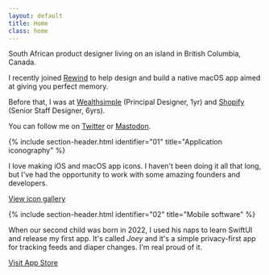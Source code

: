```yaml
---
layout: default
title: Home
class: home
---
```


South African product designer living on an island in British Columbia, Canada. 

I recently joined [Rewind](https://www.rewind.ai) to help design and build a native macOS app aimed at giving you perfect memory. 

Before that, I was at [Wealthsimple](https://www.wealthsimple.com/en-ca) (Principal Designer, 1yr) and [Shopify](https://www.shopify.com/) (Senior Staff Designer, 6yrs).

You can follow me on [Twitter](https://twitter.com/AdamWhitcroft) or [Mastodon](https://mastodon.design/@adam).

{% include section-header.html identifier="01" title="Application iconography" %}

I love making iOS and macOS app icons. I haven't been doing it all that long, but I've had the opportunity to work with some amazing founders and developers.

<a href="/icons/" class="button">View icon gallery</a>

{% include section-header.html identifier="02" title="Mobile software" %}

When our second child was born in 2022, I used his naps to learn SwiftUI and release my first app. It's called _Joey_ and it's a simple privacy-first app for tracking feeds and diaper changes. I'm real proud of it.

<a href="https://apps.apple.com/ca/app/joey/id1640592100" class="button">Visit App Store</a>

